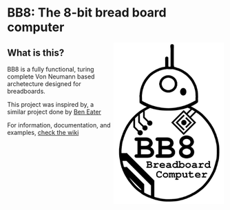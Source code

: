 # BB8: The 8-bit bread board computer

<img align="right" width="257" height="375" src="resources/BB8_ver3.png">

## What is this? ##
BB8 is a fully functional, turing complete Von Neumann based archetecture designed for breadboards.

This project was inspired by, a similar project done by [Ben Eater](https://www.youtube.com/user/eaterbc)


For information, documentation, and examples, [check the wiki](https://github.com/JoshKing56/8-Bit-Computer/wiki)
